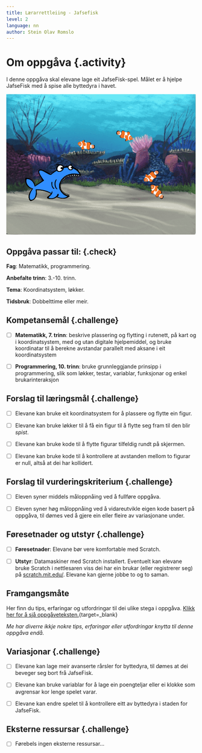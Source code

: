 ```yaml
---
title: Lærarrettleiing - Jafsefisk
level: 2
language: nn
author: Stein Olav Romslo
---
```



# Om oppgåva {.activity}

I denne oppgåva skal elevane lage eit JafseFisk-spel. Målet er å hjelpe
JafseFisk med å spise alle byttedyra i havet.

![Illustrasjon av eit ferdig Jafsefisk-spel](jafsefisk.png)

## Oppgåva passar til: {.check}

__Fag__: Matematikk, programmering.

__Anbefalte trinn__: 3.-10. trinn.

__Tema__: Koordinatsystem, løkker.

__Tidsbruk__: Dobbelttime eller meir.

## Kompetansemål {.challenge}

- [ ] __Matematikk, 7. trinn__: beskrive plassering og flytting i rutenett, på
  kart og i koordinatsystem, med og utan digitale hjelpemiddel, og bruke
  koordinatar til å berekne avstandar parallelt med aksane i eit koordinatsystem

- [ ] __Programmering, 10. trinn__: bruke grunnleggjande prinsipp i
  programmering, slik som løkker, testar, variablar, funksjonar og enkel
  brukarinteraksjon

## Forslag til læringsmål {.challenge}

- [ ] Elevane kan bruke eit koordinatsystem for å plassere og flytte ein figur.

- [ ] Elevane kan bruke løkker til å få ein figur til å flytte seg fram til den
  blir *spist*.

- [ ] Elevane kan bruke kode til å flytte figurar tilfeldig rundt på skjermen.

- [ ] Elevane kan bruke kode til å kontrollere at avstanden mellom to figurar er
  null, altså at dei har kollidert.

## Forslag til vurderingskriterium {.challenge}

- [ ] Eleven syner middels måloppnåing ved å fullføre oppgåva.

- [ ] Eleven syner høg måloppnåing ved å vidareutvikle eigen kode basert på
  oppgåva, til dømes ved å gjere ein eller fleire av variasjonane under.

## Føresetnader og utstyr {.challenge}

- [ ] __Føresetnader__: Elevane bør vere komfortable med Scratch.

- [ ] __Utstyr__: Datamaskiner med Scratch installert. Eventuelt kan elevane
  bruke Scratch i nettlesaren viss dei har ein brukar (eller registrerer seg) på
  [scratch.mit.edu/](https://scratch.mit.edu/). Elevane kan gjerne jobbe to og
  to saman.

## Framgangsmåte

Her finn du tips, erfaringar og utfordringar til dei ulike stega i oppgåva.
[Klikk her for å sjå
oppgåveteksten.](../jafsefisk/jafsefisk_nn.html){target=_blank}

_Me har diverre ikkje nokre tips, erfaringar eller utfordringar knytta til denne
oppgåva endå._

## Variasjonar {.challenge}

- [ ] Elevane kan lage meir avanserte rårsler for byttedyra, til dømes at dei
  beveger seg bort frå JafseFisk.

- [ ] Elevane kan bruke variablar for å lage ein poengteljar eller ei klokke som
  avgrensar kor lenge spelet varar.

- [ ] Elevane kan endre spelet til å kontrollere eitt av byttedyra i staden for
  JafseFisk.

## Eksterne ressursar {.challenge}

- [ ] Førebels ingen eksterne ressursar...
